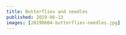 ```yaml
---
title: Butterflies and needles
published: 2019-06-13
images: [20190604-butterflies-needles.jpg]
---
```


